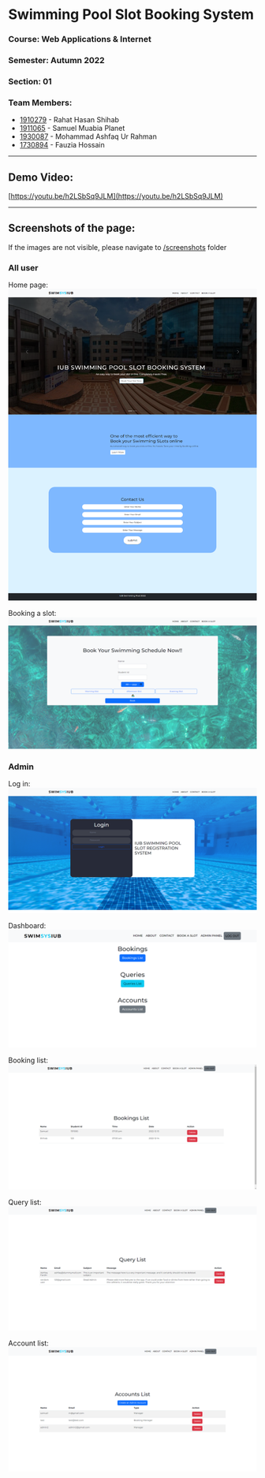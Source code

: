 # Swimming Pool Slot Booking System

### Course: Web Applications & Internet

### Semester: Autumn 2022

### Section: 01

### Team Members:

- [1910279](https://gitHub.com/RHShihab) - Rahat Hasan Shihab
- [1911065](https://github.com/samuelmuabia) - Samuel Muabia Planet
- [1930087](https://github.com/ashfaqfardin) - Mohammad Ashfaq Ur Rahman
- [1730894](https://github.com/fauziahossain) - Fauzia Hossain

<hr>

## Demo Video:

[https://youtu.be/h2LSbSq9JLM](https://youtu.be/h2LSbSq9JLM)

<hr>

## Screenshots of the page:

If the images are not visible, please navigate to [/screenshots](https://github.com/RHShihab/Swimming-pool-slot-booking-system) folder

### All user

Home page:
![](screenshots/homepage.png)

Booking a slot:
![](screenshots/booking.png)

### Admin

Log in:
![](screenshots/admin-login.png)

Dashboard:
![](screenshots/admin-dashboard.png)

Booking list:
![](screenshots/admin-booking-list.png)

Query list:
![](screenshots/admin-query-list.png)

Account list:
![](screenshots/admin-account-list.png)
